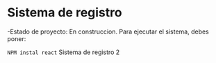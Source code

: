 <h1>Sistema de registro</h1>

-Estado de proyecto: En construccion.
Para ejecutar el sistema, debes poner:

```NPM instal react```
Sistema de registro 2
